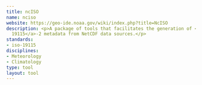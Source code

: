 ```yaml
---
title: ncISO
name: nciso
website: https://geo-ide.noaa.gov/wiki/index.php?title=NcISO
description: <p>A package of tools that facilitates the generation of <a href="http://www.dcc.ac.uk/resources/metadata-standards/iso-19115">ISO
  19115</a>-2 metadata from NetCDF data sources.</p>
standards:
- iso-19115
disciplines:
- Meteorology
- Climatology
type: tool
layout: tool
---
```


